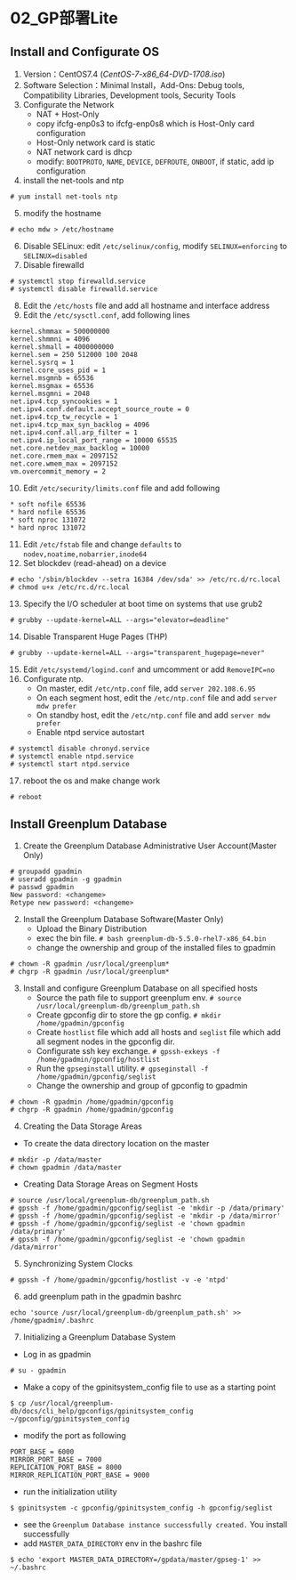 # 02_GP部署Lite

## Install and Configurate OS
1. Version：CentOS7.4 (*CentOS-7-x86_64-DVD-1708.iso*)
2. Software Selection：Minimal Install，Add-Ons: Debug tools, Compatibility Libraries, Development tools, Security Tools
3. Configurate the Network
   + NAT + Host-Only
   + copy ifcfg-enp0s3 to ifcfg-enp0s8 which is Host-Only card configuration
   + Host-Only network card is static
   + NAT network card is dhcp
   + modify: `BOOTPROTO`, `NAME`, `DEVICE`, `DEFROUTE`, `ONBOOT`, if static, add ip configuration
4. install the net-tools and ntp
```
# yum install net-tools ntp
```
5. modify the hostname
```
# echo mdw > /etc/hostname
```
6. Disable SELinux: edit `/etc/selinux/config`, modify `SELINUX=enforcing` to `SELINUX=disabled`
7. Disable firewalld
```
# systemctl stop firewalld.service
# systemctl disable firewalld.service
```
8. Edit the `/etc/hosts` file and add all hostname and interface address
9. Edit the `/etc/sysctl.conf`, add following lines
```
kernel.shmmax = 500000000
kernel.shmmni = 4096
kernel.shmall = 4000000000
kernel.sem = 250 512000 100 2048
kernel.sysrq = 1
kernel.core_uses_pid = 1
kernel.msgmnb = 65536
kernel.msgmax = 65536
kernel.msgmni = 2048
net.ipv4.tcp_syncookies = 1
net.ipv4.conf.default.accept_source_route = 0
net.ipv4.tcp_tw_recycle = 1
net.ipv4.tcp_max_syn_backlog = 4096
net.ipv4.conf.all.arp_filter = 1
net.ipv4.ip_local_port_range = 10000 65535
net.core.netdev_max_backlog = 10000
net.core.rmem_max = 2097152
net.core.wmem_max = 2097152
vm.overcommit_memory = 2
```
10. Edit `/etc/security/limits.conf` file and add following
```
* soft nofile 65536
* hard nofile 65536
* soft nproc 131072
* hard nproc 131072
```
11. Edit `/etc/fstab` file and change `defaults` to `nodev,noatime,nobarrier,inode64`
12. Set blockdev (read-ahead) on a device
```
# echo '/sbin/blockdev --setra 16384 /dev/sda' >> /etc/rc.d/rc.local
# chmod u+x /etc/rc.d/rc.local
```
13. Specify the I/O scheduler at boot time on systems that use grub2
```
# grubby --update-kernel=ALL --args="elevator=deadline"
```
14. Disable Transparent Huge Pages (THP)
```
# grubby --update-kernel=ALL --args="transparent_hugepage=never"
```
15. Edit `/etc/systemd/logind.conf` and umcomment or add `RemoveIPC=no`
16. Configurate ntp.
    + On master, edit `/etc/ntp.conf` file, add `server 202.108.6.95`
    + On each segment host, edit the `/etc/ntp.conf` file and add `server mdw prefer`
    + On standby host, edit the `/etc/ntp.conf` file and add `server mdw prefer`
    + Enable ntpd service autostart
```
# systemctl disable chronyd.service
# systemctl enable ntpd.service
# systemctl start ntpd.service
```
17. reboot the os and make change work
```
# reboot
```

## Install Greenplum Database
1. Create the Greenplum Database Administrative User Account(Master Only)
```
# groupadd gpadmin
# useradd gpadmin -g gpadmin
# passwd gpadmin
New password: <changeme>
Retype new password: <changeme>
```
2. Install the Greenplum Database Software(Master Only)
   + Upload the Binary Distribution
   + exec the bin file. `# bash greenplum-db-5.5.0-rhel7-x86_64.bin`
   + change the ownership and group of the installed files to gpadmin
```
# chown -R gpadmin /usr/local/greenplum*
# chgrp -R gpadmin /usr/local/greenplum*
```
3. Install and configure Greenplum Database on all specified hosts
   - Source the path file to support greenplum env. `# source /usr/local/greenplum-db/greenplum_path.sh`
   - Create gpconfig dir to store the gp config. `# mkdir /home/gpadmin/gpconfig`
   - Create `hostlist` file which add all hosts and `seglist` file which add all segment nodes in the gpconfig dir.
   - Configurate ssh key exchange. `# gpssh-exkeys -f /home/gpadmin/gpconfig/hostlist`
   - Run the `gpseginstall` utility. `# gpseginstall -f /home/gpadmin/gpconfig/seglist`
   - Change the ownership and group of gpconfig to gpadmin
```
# chown -R gpadmin /home/gpadmin/gpconfig
# chgrp -R gpadmin /home/gpadmin/gpconfig
```
4. Creating the Data Storage Areas
+ To create the data directory location on the master
```
# mkdir -p /data/master
# chown gpadmin /data/master
```
+ Creating Data Storage Areas on Segment Hosts
```
# source /usr/local/greenplum-db/greenplum_path.sh
# gpssh -f /home/gpadmin/gpconfig/seglist -e 'mkdir -p /data/primary'
# gpssh -f /home/gpadmin/gpconfig/seglist -e 'mkdir -p /data/mirror'
# gpssh -f /home/gpadmin/gpconfig/seglist -e 'chown gpadmin /data/primary'
# gpssh -f /home/gpadmin/gpconfig/seglist -e 'chown gpadmin /data/mirror'
```
5. Synchronizing System Clocks
```
# gpssh -f /home/gpadmin/gpconfig/hostlist -v -e 'ntpd'
```
6. add greenplum path in the gpadmin bashrc
```
echo 'source /usr/local/greenplum-db/greenplum_path.sh' >> /home/gpadmin/.bashrc
```
7. Initializing a Greenplum Database System
+ Log in as gpadmin
```
# su - gpadmin
```
+ Make a copy of the gpinitsystem_config file to use as a starting point
```
$ cp /usr/local/greenplum-db/docs/cli_help/gpconfigs/gpinitsystem_config ~/gpconfig/gpinitsystem_config
```
+ modify the port as following
```
PORT_BASE = 6000
MIRROR_PORT_BASE = 7000
REPLICATION_PORT_BASE = 8000
MIRROR_REPLICATION_PORT_BASE = 9000
```
+ run the initialization utility
```
$ gpinitsystem -c gpconfig/gpinitsystem_config -h gpconfig/seglist
```
+ see the `Greenplum Database instance successfully created.` You install successfully
+ add `MASTER_DATA_DIRECTORY` env in the bashrc file
```
$ echo 'export MASTER_DATA_DIRECTORY=/gpdata/master/gpseg-1' >> ~/.bashrc
```